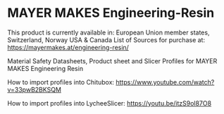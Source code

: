# MAYER MAKES Engineering-Resin
This product is currently available in: European Union member states, Switzerland, Norway
 USA & Canada
List of Sources for purchase at:
https://mayermakes.at/engineering-resin/
 

Material Safety Datasheets, Product sheet and Slicer Profiles for MAYER MAKES Engineering Resin

How to import profiles into Chitubox: https://www.youtube.com/watch?v=33pwB2BKSQM

How to import profiles into LycheeSlicer: https://youtu.be/itzS9ol87O8 
